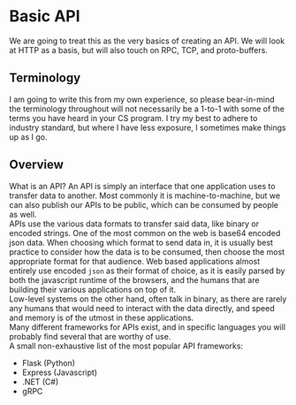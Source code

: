 # Basic API
We are going to treat this as the very basics of creating an API.  We will look at HTTP as a basis, but will also touch on RPC, TCP, and proto-buffers.

## Terminology
I am going to write this from my own experience, so please bear-in-mind the terminology throughout will not necessarily be a 1-to-1 with some of the
terms you have heard in your CS program.  I try my best to adhere to industry standard, but where I have less exposure, I sometimes make things up 
as I go.

## Overview
What is an API?  An API is simply an interface that one application uses to transfer data to another.  Most commonly it is machine-to-machine, but we
can also publish our APIs to be public, which can be consumed by people as well.  
APIs use the various data formats to transfer said data, like binary or encoded strings.  One of the most common on the web is base64 encoded json data.
When choosing which format to send data in, it is usually best practice to consider how the data is to be consumed, then choose the most appropriate
format for that audience.  Web based applications almost entirely use encoded `json` as their format of choice, as it is easily parsed by both the 
javascript runtime of the browsers, and the humans that are building their various applications on top of it.  
Low-level systems on the other hand, often talk in binary, as there are rarely any humans that would need to interact with the data directly, and speed
and memory is of the utmost in these applications.  
Many different frameworks for APIs exist, and in specific languages you will probably find several that are worthy of use.  
A small non-exhaustive list of the most popular API frameworks:
- Flask (Python)
- Express (Javascript)
- .NET (C#)
- gRPC